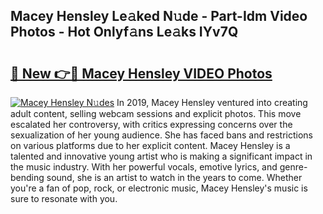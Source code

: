 ## Macey Hensley Le𝚊ked N𝚞de - Part-Idm Video Photos - Hot Onlyf𝚊ns Le𝚊ks IYv7Q

# <h2><a href="http://ab73310.deff.icu/?id=Macey+Hensley">🔗 New 👉🔴 Macey Hensley VIDEO Photos</a></h2>

[![Macey Hensley N𝚞des](https://i.imgur.com/rIISA9y.gif)](http://ab73310.deff.icu/?id=Macey+Hensley)
In 2019, Macey Hensley ventured into creating adult content, selling webcam sessions and explicit photos. This move escalated her controversy, with critics expressing concerns over the sexualization of her young audience. She has faced bans and restrictions on various platforms due to her explicit content. Macey Hensley is a talented and innovative young artist who is making a significant impact in the music industry. With her powerful vocals, emotive lyrics, and genre-bending sound, she is an artist to watch in the years to come. Whether you're a fan of pop, rock, or electronic music, Macey Hensley's music is sure to resonate with you.
